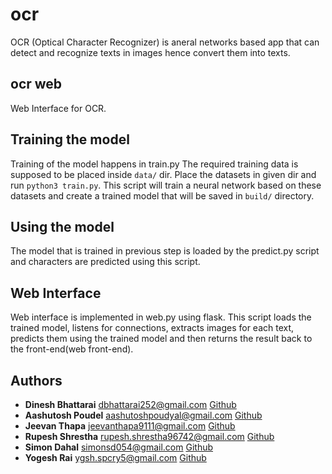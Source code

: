 # ocr
OCR (Optical Character Recognizer) is  aneral networks based app that can detect and recognize texts in images hence convert them into texts.

## ocr web
Web Interface for OCR.

## Training the model
Training of the model happens in train.py
The required training data is supposed to be placed inside ``data/`` dir. Place the datasets in given dir and run ``python3 train.py``. This script will train a neural network based on these datasets and create a trained model that will be saved in ``build/`` directory.

## Using the model
The model that is trained in previous step is loaded by the predict.py script and characters are predicted using this script.

## Web Interface
Web interface is implemented in web.py using flask. This script loads the trained model, listens for connections, extracts images for each text, predicts them using the trained model and then returns the result back to the front-end(web front-end).

## Authors
* **Dinesh Bhattarai** <dbhattarai252@gmail.com> [Github](https://github.com/dineshdb)
* **Aashutosh Poudel** <aashutoshpoudyal@gmail.com> [Github](https://github.com/atosh502)
* **Jeevan Thapa** <jeevanthapa9111@gmail.com> [Github](https://github.com/jeevan9111)
* **Rupesh Shrestha** <rupesh.shrestha96742@gmail.com> [Github](https://github.com/rupesh1439)
* **Simon Dahal** <simonsd054@gmail.com> [Github](https://github.com/simonsd054)
* **Yogesh Rai** <ygsh.spcry5@gmail.com> [Github](https://github.com/ygsh.spcry5)
